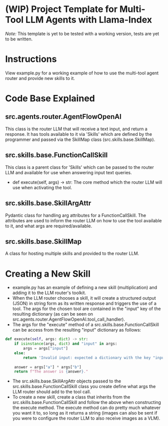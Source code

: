 # (WIP) Project Template for Multi-Tool LLM Agents with Llama-Index

*Note:* This template is yet to be tested with a working version, tests are yet to be written.

# Instructions
View example.py for a working example of how to use the multi-tool agent router and provide new skills to it.

# Code Base Explained
## src.agents.router.AgentFlowOpenAI
This class is the router LLM that will receive a text input, and return a response. It has tools available to it via 'Skills' which are defined by the programmer and passed via the SkillMap class (src.skills.base.SkillMap).
## src.skills.base.FunctionCallSkill
This class is a parent class for 'Skills' which can be passed to the router LLM and available for use when answering input text queries. 
- def execute(self, args) -> str: The core method which the router LLM will use when activating the tool.
## src.skills.base.SkillArgAttr
Pydantic class for handling arg attributes for a FunctionCallSkill. The attributes are used to inform the router LLM on how to use the tool available to it, and what args are required/available.
## src.skills.base.SkillMap
A class for hosting multiple skills and provided to the router LLM.

# Creating a New Skill
- example.py has an example of defining a new skill (multiplication) and adding it to the LLM router's toolkit.
- When the LLM router chooses a skill, it will create a structured output (JSON) in string form as its written response and triggers the use of a tool. The args for the chosen tool are contained in the "input" key of the resulting dictionary (as can be seen on src.agents.router.AgentFlowOpenAI.tool_call_handler).
- The args for the "execute" method of a src.skills.base.FunctionCallSkill can be access from the resulting "input" dictionary as follows:
```python
def execute(self, args: dict) -> str:
    if isinstance(args, dict) and "input" in args:
        args = args["input"]
    else:
        return 'Invalid input: expected a dictionary with the key "input" that\'s value is a dictionary.'
    
    answer = args["a"] * args["b"]
    return f"The answer is {answer}."
```
- The src.skills.base.SkillArgAttr objects passed to the src.skills.base.FunctionCallSkill class you create define what args the LLM router should add to the tool call.
- To create a new skill, create a class that inherits from the src.skills.base.FunctionCallSkill and follow the above when constructing the execute method. The execute method can do pretty much whatever you want it to, so long as it returns a string (images can also be sent if you were to configure the router LLM to also receive images as a VLM).
